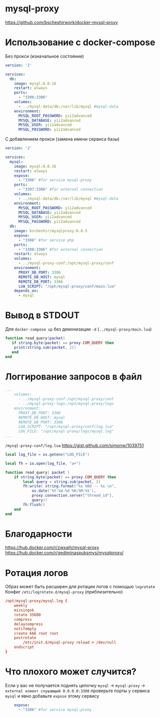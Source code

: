 # mysql-proxy
https://github.com/bscheshirwork/docker-mysql-proxy

# Использование с docker-compose

Без прокси (изначальное состояние)
```yml
version: '2'

services:
  db:
    image: mysql:8.0.16
    restart: always
    ports:
      - "3306:3306"
    volumes:
      - ../mysql-data/db:/var/lib/mysql #mysql-data
    environment:
      MYSQL_ROOT_PASSWORD: yii2advanced
      MYSQL_DATABASE: yii2advanced
      MYSQL_USER: yii2advanced
      MYSQL_PASSWORD: yii2advanced
```

С добавлением прокси (замена имени сервиса базы)
```yml
version: '2'

services:
  mysql:
    image: mysql:8.0.16
    restart: always
    expose:
      - "3306" #for service mysql-proxy
    ports:
      - "3307:3306" #for external connection
    volumes:
      - ../mysql-data/db:/var/lib/mysql #mysql-data
    environment:
      MYSQL_ROOT_PASSWORD: yii2advanced
      MYSQL_DATABASE: yii2advanced
      MYSQL_USER: yii2advanced
      MYSQL_PASSWORD: yii2advanced
  db:
    image: bscheshir/mysqlproxy:0.8.5
    expose:
      - "3306" #for service php
    ports:
      - "3308:3306" #for external connection
    restart: always
    volumes: 
      - ../mysql-proxy-conf:/opt/mysql-proxy/conf
    environment:
      PROXY_DB_PORT: 3306
      REMOTE_DB_HOST: mysql
      REMOTE_DB_PORT: 3306
      LUA_SCRIPT: "/opt/mysql-proxy/conf/main.lua"
    depends_on:
      - mysql
```

# Вывод в STDOUT
Для `docker-compose up` без демонизации `-d` (`../mysql-proxy/main.lua`)
```lua
function read_query(packet)
   if string.byte(packet) == proxy.COM_QUERY then
	print(string.sub(packet, 2))
   end
end
```

# Логгирование запросов в файл 

```yml
...
    volumes:
      - ../mysql-proxy-conf:/opt/mysql-proxy/conf
      - ../mysql-proxy-logs:/opt/mysql-proxy/logs
    environment:
      PROXY_DB_PORT: 3306
      REMOTE_DB_HOST: mysql
      REMOTE_DB_PORT: 3306
      LUA_SCRIPT: "/opt/mysql-proxy/conf/log.lua"
      LOG_FILE: "/opt/mysql-proxy/logs/mysql.log"
...
```

`/mysql-proxy-conf/log.lua` https://gist.github.com/simonw/1039751
```lua
local log_file = os.getenv("LOG_FILE")

local fh = io.open(log_file, "a+")

function read_query( packet )
    if string.byte(packet) == proxy.COM_QUERY then
        local query = string.sub(packet, 2)
        fh:write( string.format("%s %6d -- %s \n", 
            os.date('%Y-%m-%d %H:%M:%S'), 
            proxy.connection.server["thread_id"], 
            query)) 
        fh:flush()
    end
end
```
# Благодарности

https://hub.docker.com/r/zwxajh/mysql-proxy
https://hub.docker.com/r/gediminaspuksmys/mysqlproxy/

# Ротация логов
Образ может быть расширен для ротации логов с помощью `logrotate`
Конфиг `/etc/logrotate.d/mysql-proxy` (приблизительно)

```conf
/opt/mysql-proxy/mysql.log {
	weekly
	missingok
	rotate 35600
	compress
	delaycompress
	notifempty
	create 666 root root 
	postrotate
		/etc/init.d/mysql-proxy reload > /dev/null
	endscript
}
```

# Что плохого может случится?
Если у вас не получается поднять цепочку `mysql` -> `mysql-proxy` -> `external клиент слушающий 0.0.0.0:3308`
проверьте порты у сервиса `mysql` и явно добавьте `expose` этому сервису
```yml
    expose:
      - "3306" #for service mysql-proxy
```

